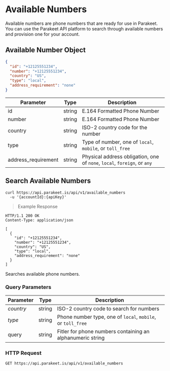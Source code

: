 # Available Numbers

Available numbers are phone numbers that are ready for use in Parakeet. You can use the Parakeet API platform to search through available numbers and provision one for your account.

## Available Number Object

```json
{
  "id": "+12125551234",
  "number": "+12125551234",
  "country": "US",
  "type": "local",
  "address_requirement": "none"
}
```

Parameter | Type | Description
--------- | ------- | -----------
id | string | E.164 Formatted Phone Number
number | string | E.164 Formatted Phone Number
country | string | ISO-2 country code for the number
type | string | Type of number, one of `local`, `mobile`, or `toll_free`
address_requirement | string | Physical address obligation, one of `none`, `local`, `foreign`, or `any`

## Search Available Numbers

```shell
curl https://api.parakeet.is/api/v1/available_numbers
  -u '{accountId}:{apiKey}'
```

> Example Response

```http
HTTP/1.1 200 OK
Content-Type: application/json

[
  {
    "id": "+12125551234",
    "number": "+12125551234",
    "country": "US",
    "type": "local",
    "address_requirement": "none"
  }
]
```

Searches available phone numbers.

### Query Parameters

Parameter | Type | Description
--------- | ------- | -----------
*country* | string | ISO-2 country code to search for numbers
*type* | string | Phone number type, one of `local`, `mobile`, or `toll_free`
query | string | Fitler for phone numbers containing an alphanumeric string

### HTTP Request

`GET https://api.parakeet.is/api/v1/available_numbers`
